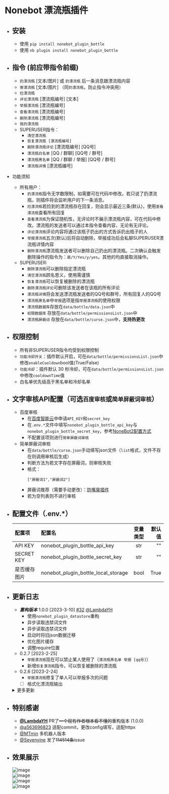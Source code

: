 # Nonebot 漂流瓶插件
* 安装
    -
    - 使用 `pip install nonebot_plugin_bottle`
    - 使用 `nb plugin install nonebot_plugin_bottle`
* 指令 (前应带指令前缀)
    - 
    - `扔漂流瓶` [文本/图片] 或 `扔漂流瓶` 后一条消息跟漂流瓶内容
    - `寄漂流瓶` [文本/图片] （同`扔漂流瓶`，防止指令冲突用）
    - `捡漂流瓶` 
    - `评论漂流瓶` [漂流瓶编号] [文本]
    - `举报漂流瓶` [漂流瓶编号]
    - `查看漂流瓶` [漂流瓶编号]
    - `删除漂流瓶` [漂流瓶编号]
    - `我的漂流瓶`
    - SUPERUSER指令：
        - `清空漂流瓶`
        - `恢复漂流瓶 [漂流瓶编号]`
        - `删除漂流瓶评论` [漂流瓶编号] [QQ号]
        - `漂流瓶白名单` [QQ / 群聊] [QQ号 / 群号]
        - `漂流瓶黑名单` [QQ / 群聊 / 举报] [QQ号 / 群号]
        - `漂流瓶详情` [漂流瓶编号]
* 功能须知
    - 所有用户：
        - `扔漂流瓶`指令无字数限制，如需要可在代码中修改。若只说了扔漂流瓶，则插件将会监听用户的下一条消息。
        - `捡漂流瓶`若捡到的漂流瓶存在回复，则会显示最近三条(默认)，使用`查看漂流瓶`查看所有回复
        - `查看漂流瓶`为保证随机性，无评论时不展示漂流瓶内容，可在代码中修改。漂流瓶的发送者可以通过本指令查看内容，无论有无评论。
        - `评论漂流瓶`评论内容将通过该瓶子扔出的方式告诉扔出瓶子的人
        - `举报漂流瓶`五次(默认)后将自动删除，举报成功后会私聊SUPERUSER漂流瓶详情内容
        - `删除漂流瓶`漂流瓶发送者可以删除自己扔出的漂流瓶。二次确认会触发删除操作的指令为：`是/Y/Yes/y/yes`。其他的均直接取消操作。
    - SUPERUSER:
        - `删除漂流瓶`可以删除指定漂流瓶
        - `清空漂流瓶`顾名思义，使用需谨慎
        - `恢复漂流瓶`可以恢复被删除的漂流瓶
        - `删除漂流瓶评论`可删除该发送者在该瓶的所有评论
        - `漂流瓶详情`将会发送漂流瓶发送者的QQ号和群号，所有回复人的QQ号
        - `漂流瓶黑名单`中`举报`选项是指`举报漂流瓶`的使用权限
        - `漂流瓶数据库`存放在`data/bottle/data.json`中
        - `权限数据库` 存放在`data/bottle/permissionsList.json`中
        - `漂流瓶屏蔽词` 存放在`data/bottle/curse.json`中，**支持热更改**
* 权限控制
    -
    - 所有非SUPERUSER指令均受到权限控制
    - `功能冷却开关`：插件默认开启，可在`data/bottle/permissionsList.json`中修改`enableCooldown`bool值(True/False)
    - `功能冷却`：插件默认 30 秒冷却，可在`data/bottle/permissionsList.json`中修改`cooldownTime`值  
    - 白名单优先级高于黑名单和冷却名单

* 文字审核API配置（可选`百度审核`或`简单屏蔽词审核`）
    - 
    - 百度审核
        - 在[百度智能云](https://cloud.baidu.com/doc/ANTIPORN/s/dkk6wyt3z)中申请`API_KEY`和`secret_key`
        - 在`.env.*`文件中填写`nonebot_plugin_bottle_api_key`与`nonebot_plugin_bottle_secret_key`，参考[NoneBot2配置方式](https://v2.nonebot.dev/docs/tutorial/configuration#%E9%85%8D%E7%BD%AE%E6%96%B9%E5%BC%8F)
        - 不配置该项则进行`简单屏蔽词审核`
    - 简单屏蔽词审核
        - 在`data/bottle/curse.json`手动填写json文件（`list`格式，文件不存在则调用审核后生成）
        - 判断方法为若文字存在屏蔽词，则审核失败
        - 格式：  
            ```
            ["屏蔽词1","屏蔽词2"]
            ```
        - 屏蔽词推荐（需要手动更改）：[防嘴臭插件](https://github.com/tkgs0/nonebot-plugin-antiinsult/blob/main/nonebot_plugin_antiinsult/curse.json)
        - 若为空列表则不进行审核

* 配置文件（.env.*）
    -
    | 配置项 | 配置名 | 变量类型 |  默认值 |
    |:--------|:----------|:-------------:|------:|
    | API KEY | nonebot_plugin_bottle_api_key | str | "" |
    | SECRET KEY | nonebot_plugin_bottle_secret_key | str | "" |
    | 是否缓存图片 | nonebot_plugin_bottle_local_storage | bool | True |


* 更新日志
    -  
    - ***重构版本*** 1.0.0 [2023-3-10] [#32](https://github.com/Todysheep/nonebot_plugin_bottle/issues/32) [@LambdaYH](https://github.com/LambdaYH)
        - 使用`nonebot_plugin_datastore`重构
        - 异步读取违禁词文件
        - 异步读取违禁词文件
        - 启动时将旧json数据迁移
        - 优化图片缓存
        - 调整require位置
    - 0.2.7 [2023-2-25]
        - `举报漂流瓶`现在可以禁止某人使用了（`漂流瓶黑名单 举报 [qq号]`）
        - 新增`恢复漂流瓶`指令，可以恢复被删除的漂流瓶
    - 0.2.6 [2023-2-24]
        - `举报漂流瓶`修复了单人可以举报多次的问题
        - [ ] 格式化漂流瓶输出

    <details>
        <summary>更多更新</summary>

        - 0.2.5 [2023-2-24]
            - 更改`requests`请求方式为`httpx` [#29](https://github.com/Todysheep/nonebot_plugin_bottle/issues/29)
            - 适配`metadata` #29
            - 💥破坏性更新 `api_key`与`secret_key`将在`.env.*`中填写（详见上方） [#29](https://github.com/Todysheep/nonebot_plugin_bottle/issues/29)
        - 0.2.4
            - 现在开始记录扔漂流瓶的时间，旧版本的漂流瓶时间为`0000-00-00 00:00:00`,使用`查看漂流瓶可以查看具体时间`
        - 0.2.3
            - `删除漂流瓶`现在所有人可用，并进行了一些权限限制
            - `捡漂流瓶`函数更新了递归上限防止无限递归
            - 要求后续内容输入的所有指令现需要空格隔开
        - 0.2.2
            - 更新`简单屏蔽词`功能，在未配置`api_key`和`secret_key`时进行简单的屏蔽词审核，而不是跳过审核
            - 现在评论也需要经过文字审核
            - 增加存放屏蔽词文件`data/bottle/curse.json`
        - 0.2.1
            - 增加删除漂流瓶评论功能
        - 0.2.0
            - 停止使用`black_group`
            - 增加使用CD，黑/白名单群组
            - 开始记录回复人QQ号（仅SUPERUSER使用`漂流瓶详情`可见）
        - 0.1.8
            - 增加`request`库要求
            - 丢出漂流瓶后展示漂流瓶编号
        - 0.1.7
            - 新增json项`key`，将不使用`del`删除漂流瓶，而保留原漂流瓶数据便于管理者查看
            - 新增json项`group_name`,`username`，将在API无法获取信息时使用
        - 0.1.6
            - 新增配置项`api_key`,'secret_key'，用于文本审核
            - 新增配置项`black_group`，用于屏蔽特定群聊

    </details>

* 特别感谢
    -
    - **[@LambdaYH](https://github.com/LambdaYH)** PR了~~一个现有作者根本看不懂的~~重构版本 (1.0.0)
    - [@a563696823](https://github.com/a563696823) 适配commit，更改config填写，适配httpx
    - [@MTmin](https://github.com/MTmin) 多机器人版本
    - [@Sevenyine](https://github.com/Sevenyine) 发了~~114514条~~issue

* 效果展示
    -
    ![image](https://user-images.githubusercontent.com/97968466/191049794-1b409436-fd70-43d9-8dcb-3575e82fd69b.png)  
    ![image](https://user-images.githubusercontent.com/97968466/213113862-e6c7568b-8686-4e97-8f83-7354ff1cb704.png)  
    ![image](https://user-images.githubusercontent.com/97968466/191052704-1b5ec89d-7a49-40d6-a5d9-b0a0171c730e.png)  
    ![image](https://user-images.githubusercontent.com/97968466/191049649-2e8d8555-f285-470f-9f7b-f5a0994341ee.png)  
